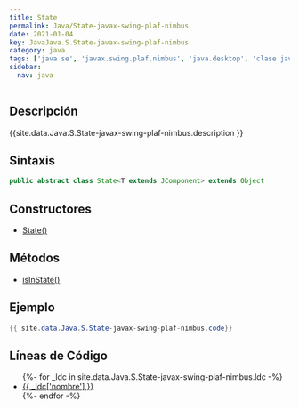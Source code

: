 ```yaml
---
title: State
permalink: Java/State-javax-swing-plaf-nimbus
date: 2021-01-04
key: JavaJava.S.State-javax-swing-plaf-nimbus
category: java
tags: ['java se', 'javax.swing.plaf.nimbus', 'java.desktop', 'clase java', 'Java 1.0']
sidebar: 
  nav: java
---
```


## Descripción
{{site.data.Java.S.State-javax-swing-plaf-nimbus.description }}

## Sintaxis
~~~java
public abstract class State<T extends JComponent> extends Object
~~~

## Constructores
* [State()](/Java/State-javax-swing-plaf-nimbus/State/)

## Métodos
* [isInState()](/Java/State-javax-swing-plaf-nimbus/isInState)

## Ejemplo
~~~java
{{ site.data.Java.S.State-javax-swing-plaf-nimbus.code}}
~~~

## Líneas de Código
<ul>
{%- for _ldc in site.data.Java.S.State-javax-swing-plaf-nimbus.ldc -%}
   <li>
       <a href="{{_ldc['url'] }}">{{ _ldc['nombre'] }}</a>
   </li>
{%- endfor -%}
</ul>

